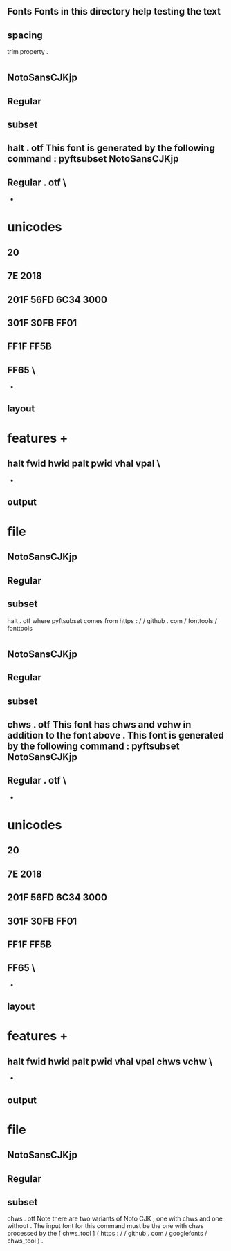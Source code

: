 #
Fonts
Fonts
in
this
directory
help
testing
the
text
-
spacing
-
trim
property
.
#
#
NotoSansCJKjp
-
Regular
-
subset
-
halt
.
otf
This
font
is
generated
by
the
following
command
:
pyftsubset
NotoSansCJKjp
-
Regular
.
otf
\
-
-
unicodes
=
20
-
7E
2018
-
201F
56FD
6C34
3000
-
301F
30FB
FF01
-
FF1F
FF5B
-
FF65
\
-
-
layout
-
features
+
=
halt
fwid
hwid
palt
pwid
vhal
vpal
\
-
-
output
-
file
=
NotoSansCJKjp
-
Regular
-
subset
-
halt
.
otf
where
pyftsubset
comes
from
https
:
/
/
github
.
com
/
fonttools
/
fonttools
#
#
NotoSansCJKjp
-
Regular
-
subset
-
chws
.
otf
This
font
has
chws
and
vchw
in
addition
to
the
font
above
.
This
font
is
generated
by
the
following
command
:
pyftsubset
NotoSansCJKjp
-
Regular
.
otf
\
-
-
unicodes
=
20
-
7E
2018
-
201F
56FD
6C34
3000
-
301F
30FB
FF01
-
FF1F
FF5B
-
FF65
\
-
-
layout
-
features
+
=
halt
fwid
hwid
palt
pwid
vhal
vpal
chws
vchw
\
-
-
output
-
file
=
NotoSansCJKjp
-
Regular
-
subset
-
chws
.
otf
Note
there
are
two
variants
of
Noto
CJK
;
one
with
chws
and
one
without
.
The
input
font
for
this
command
must
be
the
one
with
chws
processed
by
the
[
chws_tool
]
(
https
:
/
/
github
.
com
/
googlefonts
/
chws_tool
)
.
